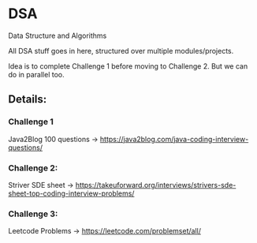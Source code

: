 # DSA
Data Structure and Algorithms

All DSA stuff goes in here, structured over multiple modules/projects.

Idea is to complete Challenge 1 before moving to Challenge 2. But we can do in parallel too.


## Details:
### Challenge 1

Java2Blog 100 questions -> https://java2blog.com/java-coding-interview-questions/

### Challenge 2: 
Striver SDE sheet       -> https://takeuforward.org/interviews/strivers-sde-sheet-top-coding-interview-problems/

### Challenge 3: 
Leetcode Problems       -> https://leetcode.com/problemset/all/
